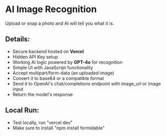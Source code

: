 # AI Image Recognition

Upload or snap a photo and AI will tell you what it is.

## Details:

- Secure backend hosted on **Vercel**
- Hidden API Key setup
- Working AI logic powered by **GPT-4o** for recognition
- Simple UI with JavaScript functionality
- Accept multipart/form-data (an uploaded image)
- Convert it to base64 or a compatible format
- Send it to OpenAI's chat/completions endpoint with image_url or image input
- Return the model's response

## Local Run:

- Test locally, run "vercel dev"
- Make sure to install "npm install formidable"
